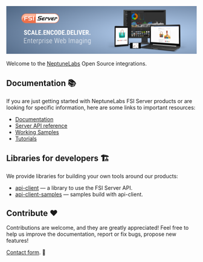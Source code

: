 <p dir="auto">
  <a href="https://www.neptunelabs.com/" rel="nofollow">
    <img
      src="https://raw.githubusercontent.com/neptunelabs/.github/main/assets/organisation-hero.png"
      alt="SCALE.ENCODE.DELIVER. Enterprise Web Imaging"
    >
  </a>
</p>

Welcome to the [NeptuneLabs](https://www.neptunelabs.com/) Open Source integrations.



## Documentation 📚

If you are just getting started with NeptuneLabs FSI Server products or
are looking for specific information, here are some links to important resources:

- [Documentation](https://docs.neptunelabs.com/)
- [Server API reference](https://docs.neptunelabs.com/api)
- [Working Samples](https://docs.neptunelabs.com/docs/samples/samples-intro)
- [Tutorials](https://docs.neptunelabs.com/docs/tutorials/adapting-skins)

## Libraries for developers 🏗️

We provide libraries for building your own tools around our products:

- [api-client](https://github.com/neptunelabs/fsi-server-api-client-js) — a library to use the FSI Server API.
- [api-client-samples](https://github.com/neptunelabs/fsi-server-api-client-js-samples) — samples build with api-client.

## Contribute ❤️

Contributions are welcome, and they are greatly appreciated!
Feel free to help us improve the documentation, report or fix bugs, propose new features!

[Contact form](https://www.neptunelabs.com/support/contact-us/). 🙋
